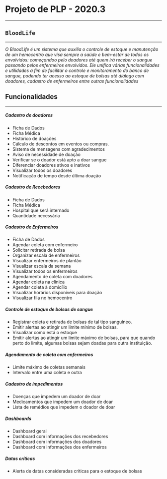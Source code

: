 # **Projeto de PLP - 2020.3**
---

## **`BloodLife`**
---
*O BloodLife é um sistema que auxilia o controle de estoque e manutenção de um hemocentro que visa sempre a saúde e bem-estar de todos os envolvidos: começandoo pelo doadores até quem irá receber o sangue passando pelos enfermeiros envolvidos. Ele unifica várias funcionalidades e utilidades a fim de facilitar o controle e monitoramento do banco de sangue, podendo ter acesso ao estoque de bolsas até diálogo com doadores, cadastro de enfermeiros entre outras funcionalidades*

## Funcionalidades
---
##### **Cadastro de doadores**
* Ficha de Dados
* Ficha Médica
* Histórico de doações
* Cálculo de descontos em eventos ou compras.
* Sistema de mensagens com agradecimentos
* Aviso de necessidade de doação
* Verificar se o doador está apto a doar sangue
* Diferenciar doadores ativos e inativos
* Visualizar todos os doadores
* Notificação de tempo desde última doação

##### **Cadastro de Recebedores**
* Ficha de Dados
* Ficha Médica
* Hospital que será internado
* Quantidade necessária

##### **Cadastro de Enfermeiros** 
* Ficha de Dados
* Agendar coleta com enfermeiro
* Solicitar retirada de bolsa
* Organizar escala de enfermeiros
* Visualizar enfermeiros de plantão
* Visualizar escala da semana
* Visualizar todos os enfermeiros
* Agendamento de coleta com doadores
* Agendar coleta na clínica
* Agendar coleta à domicílio
* Visualizar horários disponíveis para doação
* Visualizar fila no hemocentro

##### **Controle de estoque de bolsas de sangue**
* Registrar coleta e retirada de bolsas de tal tipo sanguíneo.
* Emitir alertas ao atingir um limite mínimo de bolsas.
* Visualizar como está o estoque
* Emitir alertas ao atingir um limite máximo de bolsas, para que quando perto do limite, algumas bolsas sejam doadas para outra instituição.


##### **Agendamento de coleta com enfermeiros**
* Limite máximo de coletas semanais
* Intervalo entre uma coleta e outra

##### **Cadastro de impedimentos**
* Doenças que impedem um doador de doar
* Medicamentos que impedem um doador de doar
* Lista de remédios que impedem o doador de doar

##### **Dashboards**
* Dashboard geral
* Dashboard com informações dos recebedores
* Dashboard com informações dos doadores
* Dashboard com informações dos enfermeiros

##### **Datas críticas**
* Alerta de datas consideradas críticas para o estoque de bolsas
